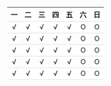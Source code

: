 | 一  | 二  | 三  | 四  | 五  | 六  | 日  |
| --- | --- | --- | --- | --- | --- | --- |
| √   | √   | √   | √   | √   | O   | O   |
| √   | √   | √   | √   | √   | O   | O   |
| √   | √   | √   | √   | √   | O   | O   |
| √   | √   | √   | √   | √   | O   | O   |
| √   | √   | √   | √   | √   | O   | O   |

<style>
table>tbody>tr:nth-of-type(odd){
    background-color: #fff;
}
th, td{
    border-bottom: 1px solid #ddd;
    text-align: center;
}
</style>

